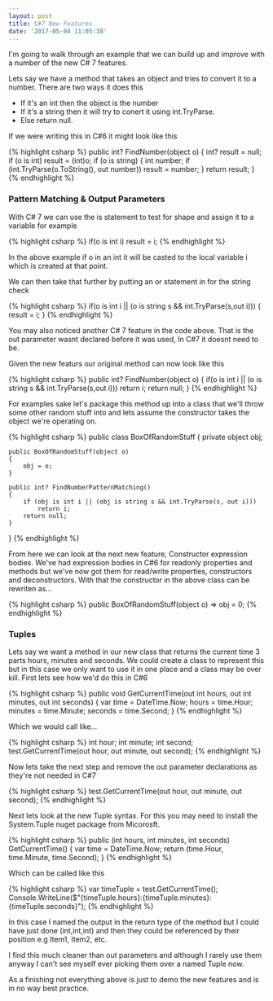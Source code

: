```yaml
---
layout: post
title: C#7 New Features
date: '2017-05-04 11:05:38'
---
```


I'm going to walk through an example that we can build up and improve with a number of the new C# 7 features. 

Lets say we have a method that takes an object and tries to convert it to a number. There are two ways it does this

* If it's an int then the object is the number
* If it's a string then it will try to conert it using int.TryParse.
* Else return null.

If we were writing this in C#6 it might look like this

{% highlight csharp %}
public int? FindNumber(object o)
{
    int? result = null;
    if (o is int)
        result = (int)o;
    if (o is string)
    {
        int number;
        if (int.TryParse(o.ToString(), out number))
            result = number;
        }
    return result;
}
{% endhighlight %}

### Pattern Matching & Output Parameters ###

With C# 7 we can use the is statement to test for shape and assign it to a variable for example

{% highlight csharp %}
if(o is int i)
    result = i;
{% endhighlight %}

In the above example if o in an int it will be casted to the local variable i which is created at that point.

We can then take that further by putting an or statement in for the string check

{% highlight csharp %}
if(o is int i || (o is string s && int.TryParse(s,out i)))
{
    result = i;
}
{% endhighlight %}

You may also noticed another C# 7 feature in the code above. That is the out parameter wasnt declared before it was used, In C#7 it doesnt need to be. 

Given the new featurs our original method can now look like this

{% highlight csharp %}
public int? FindNumber(object o)
{
    if(o is int i || (o is string s && int.TryParse(s,out i)))
        return i;
    return null;
}
{% endhighlight %}

For examples sake let's package this method up into a class that we'll throw some other random stuff into and lets assume the constructor takes the object we're operating on.

{% highlight csharp %}
public class BoxOfRandomStuff
{
    private object obj;

    public BoxOfRandomStuff(object o)
    {
        obj = o;
    }

    public int? FindNumberPatternMatching()
    {
        if (obj is int i || (obj is string s && int.TryParse(s, out i)))
            return i;
        return null;
    }
}
{% endhighlight %}

From here we can look at the next new feature, Constructor expression bodies. We've had expression bodies in C#6 for readonly properties and methods but we've now got them for read/write properties, constructors and deconstructors. With that the constructor in the above class can be rewriten as...

{% highlight csharp %}
public BoxOfRandomStuff(object o) => obj = 0;
{% endhighlight %}

### Tuples ###

Lets say we want a method in our new class that returns the current time 3 parts hours, minutes and seconds. We could create a class to represent this but in this case we only want to use it in one place and a class may be over kill. First lets see how we'd do this in C#6

{% highlight csharp %}
public void GetCurrentTime(out int hours, out int minutes, out int seconds)
{
    var time = DateTime.Now;
    hours = time.Hour;
    minutes = time.Minute;
    seconds = time.Second;
}
{% endhighlight %}

Which we would call like...

{% highlight csharp %}
int hour;
int minute;
int second;
test.GetCurrentTime(out hour, out minute, out second);
{% endhighlight %}

Now lets take the next step and remove the out parameter declarations as they're not needed in C#7

{% highlight csharp %}
test.GetCurrentTime(out hour, out minute, out second);
{% endhighlight %}

Next lets look at the new Tuple syntax. For this you may need to install the System.Tuple nuget package from Micorosft.

{% highlight csharp %}
public (int hours, int minutes, int seconds) GetCurrentTime()
{
    var time = DateTime.Now;
    return (time.Hour, time.Minute, time.Second);
}
{% endhighlight %}

Which can be called like this

{% highlight csharp %}
var timeTuple = test.GetCurrentTime();
Console.WriteLine($"{timeTuple.hours}:{timeTuple.minutes}:{timeTuple.seconds}");
{% endhighlight %}

In this case I named the output in the return type of the method but I could have just done (int,int,int) and then they could be referenced by their position e.g Item1, Item2, etc. 

I find this much cleaner than out parameters and although I rarely use them anyway I can't see myself ever picking them over a named Tuple now.

As a finishing not everything above is just to demo the new features and is in no way best practice. 
